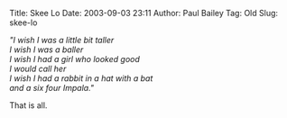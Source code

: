 Title: Skee Lo
Date: 2003-09-03 23:11
Author: Paul Bailey
Tag: Old
Slug: skee-lo

*"I wish I was a little bit taller  
I wish I was a baller  
I wish I had a girl who looked good  
I would call her  
I wish I had a rabbit in a hat with a bat  
and a six four Impala."*

That is all.

